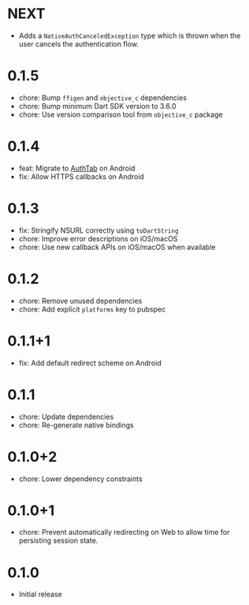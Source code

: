 # NEXT

- Adds a `NativeAuthCanceledException` type which is thrown when the user cancels the authentication flow.

# 0.1.5

- chore: Bump `ffigen` and `objective_c` dependencies
- chore: Bump minimum Dart SDK version to 3.6.0
- chore: Use version comparison tool from `objective_c` package

# 0.1.4

- feat: Migrate to [AuthTab](https://developer.chrome.com/docs/android/custom-tabs/guide-auth-tab) on Android
- fix: Allow HTTPS callbacks on Android

# 0.1.3

- fix: Stringify NSURL correctly using `toDartString`
- chore: Improve error descriptions on iOS/macOS
- chore: Use new callback APIs on iOS/macOS when available

# 0.1.2

- chore: Remove unused dependencies
- chore: Add explicit `platforms` key to pubspec

# 0.1.1+1

- fix: Add default redirect scheme on Android

# 0.1.1

- chore: Update dependencies
- chore: Re-generate native bindings

# 0.1.0+2

- chore: Lower dependency constraints

# 0.1.0+1

- chore: Prevent automatically redirecting on Web to allow time for persisting session state.

# 0.1.0

- Initial release
